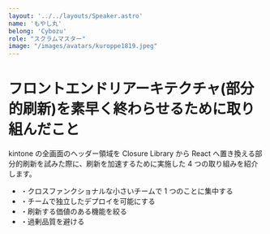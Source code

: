 ```yaml
---
layout: '../../layouts/Speaker.astro'
name: 'もやし丸'
belong: 'Cybozu'
role: "スクラムマスター"
image: "/images/avatars/kuroppe1819.jpeg"
---
```


# フロントエンドリアーキテクチャ(部分的刷新)を素早く終わらせるために取り組んだこと

kintone の全画面のヘッダー領域を Closure Library から React へ置き換える部分的刷新を試みた際に、刷新を加速するために実施した 4 つの取り組みを紹介します。

- ・クロスファンクショナルな小さいチームで 1 つのことに集中する
- ・チームで独立したデプロイを可能にする
- ・刷新する価値のある機能を絞る
- ・過剰品質を避ける
